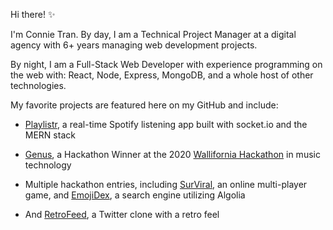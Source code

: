 Hi there! ✨  

I'm Connie Tran. By day, I am a Technical Project Manager at a digital agency with 6+ years managing web development projects.

By night, I am a Full-Stack Web Developer with experience programming on the web with: React, Node, Express, MongoDB, and a whole host of other technologies. 

My favorite projects are featured here on my GitHub and include: 

* [Playlistr](https://github.com/connietran-dev/playlistr-gtech-capstone), a real-time Spotify listening app built with socket.io and the MERN stack

* [Genus](https://www.youtube.com/watch?v=hqa-nIO-M9U), a Hackathon Winner at the 2020 [Wallifornia Hackathon](https://wallifornia-hackathon-2020.devpost.com/) in music technology

* Multiple hackathon entries, including [SurViral](https://github.com/connietran-dev/janebox-surviral-client), an online multi-player game, and [EmojiDex](https://github.com/connietran-dev/algolia-emojidex), a search engine utilizing Algolia

* And [RetroFeed](https://github.com/simonanewton/retro-feed), a Twitter clone with a retro feel 

